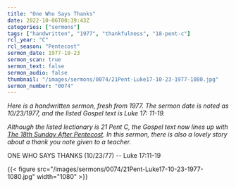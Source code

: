 ```yaml
---
title: "One Who Says Thanks"
date: 2022-10-06T00:39:43Z
categories: ["sermons"]
tags: ["handwritten", "1977", "thankfulness", "18-pent-c"]
rcl_year: "C"
rcl_season: "Pentecost"
sermon_date: 1977-10-23
sermon_scan: true
sermon_text: false
sermon_audio: false
thumbnail: "/images/sermons/0074/21Pent-Luke17-10-23-1977-1080.jpg"
sermon_number: "0074"
---
```


_Here is a handwritten sermon, fresh from 1977. The sermon date is noted as 10/23/1977, and the listed Gospel text is Luke 17: 11-19._

<!--more-->

_Although the listed lectionary is 21 Pent C, the Gospel text now lines up with [The 18th Sunday After Pentecost](https://lectionary.library.vanderbilt.edu/texts.php?id=283). In this sermon, there is also a lovely story about a thank you note given to a teacher._


ONE WHO SAYS THANKS (10/23/77) -- Luke 17:11-19

{{< figure src="/images/sermons/0074/21Pent-Luke17-10-23-1977-1080.jpg" width="1080" >}}
